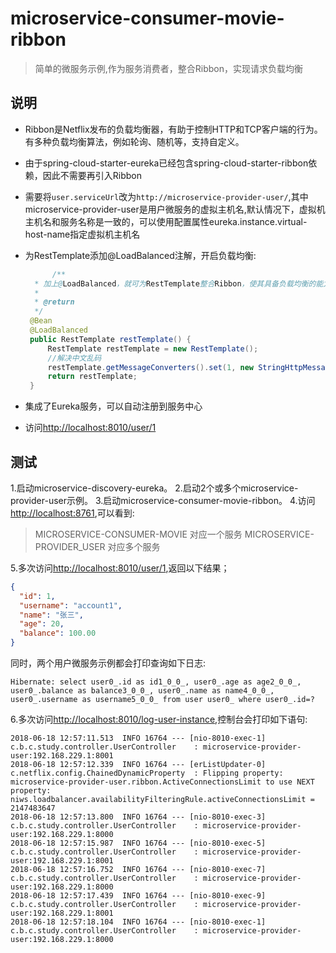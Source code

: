 # microservice-consumer-movie-ribbon

> 简单的微服务示例,作为服务消费者，整合Ribbon，实现请求负载均衡

## 说明

* Ribbon是Netflix发布的负载均衡器，有助于控制HTTP和TCP客户端的行为。有多种负载均衡算法，例如轮询、随机等，支持自定义。
* 由于spring-cloud-starter-eureka已经包含spring-cloud-starter-ribbon依赖，因此不需要再引入Ribbon
* 需要将`user.serviceUrl`改为`http://microservice-provider-user/`,其中microservice-provider-user是用户微服务的虚拟主机名,默认情况下，虚拟机主机名和服务名称是一致的，可以使用配置属性eureka.instance.virtual-host-name指定虚拟机主机名
* 为RestTemplate添加@LoadBalanced注解，开启负载均衡:
  
   ```java
         /**
     * 加上@LoadBalanced，就可为RestTemplate整合Ribbon，使其具备负载均衡的能力
     *
     * @return
     */
    @Bean
    @LoadBalanced
    public RestTemplate restTemplate() {
        RestTemplate restTemplate = new RestTemplate();
        //解决中文乱码
        restTemplate.getMessageConverters().set(1, new StringHttpMessageConverter(StandardCharsets.UTF_8));
        return restTemplate;
    }
   ```
* 集成了Eureka服务，可以自动注册到服务中心
* 访问[http://localhost:8010/user/1](http://localhost:8010/user/1)

## 测试
 
1.启动microservice-discovery-eureka。
2.启动2个或多个microservice-provider-user示例。
3.启动microservice-consumer-movie-ribbon。
4.访问[http://localhost:8761](http://localhost:8761),可以看到:
   > MICROSERVICE-CONSUMER-MOVIE 对应一个服务
   > MICROSERVICE-PROVIDER_USER 对应多个服务
   
5.多次访问[http://localhost:8010/user/1](http://localhost:8010/user/1),返回以下结果；

```json
{
  "id": 1,
  "username": "account1",
  "name": "张三",
  "age": 20,
  "balance": 100.00
}

```
同时，两个用户微服务示例都会打印查询如下日志:

```
Hibernate: select user0_.id as id1_0_0_, user0_.age as age2_0_0_, user0_.balance as balance3_0_0_, user0_.name as name4_0_0_, user0_.username as username5_0_0_ from user user0_ where user0_.id=?
```

6.多次访问[http://localhost:8010/log-user-instance](http://localhost:8010/log-user-instance),控制台会打印如下语句:

```
2018-06-18 12:57:11.513  INFO 16764 --- [nio-8010-exec-1] c.b.c.study.controller.UserController    : microservice-provider-user:192.168.229.1:8001
2018-06-18 12:57:12.339  INFO 16764 --- [erListUpdater-0] c.netflix.config.ChainedDynamicProperty  : Flipping property: microservice-provider-user.ribbon.ActiveConnectionsLimit to use NEXT property: niws.loadbalancer.availabilityFilteringRule.activeConnectionsLimit = 2147483647
2018-06-18 12:57:13.800  INFO 16764 --- [nio-8010-exec-3] c.b.c.study.controller.UserController    : microservice-provider-user:192.168.229.1:8000
2018-06-18 12:57:15.987  INFO 16764 --- [nio-8010-exec-5] c.b.c.study.controller.UserController    : microservice-provider-user:192.168.229.1:8001
2018-06-18 12:57:16.752  INFO 16764 --- [nio-8010-exec-7] c.b.c.study.controller.UserController    : microservice-provider-user:192.168.229.1:8000
2018-06-18 12:57:17.439  INFO 16764 --- [nio-8010-exec-9] c.b.c.study.controller.UserController    : microservice-provider-user:192.168.229.1:8001
2018-06-18 12:57:18.104  INFO 16764 --- [nio-8010-exec-1] c.b.c.study.controller.UserController    : microservice-provider-user:192.168.229.1:8000
```